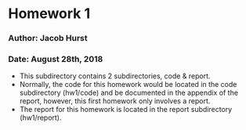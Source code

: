 # Homework 1
### Author: Jacob Hurst
### Date: August 28th, 2018
* This subdirectory contains 2 subdirectories, code & report. 
* Normally, the code for this homework would be located in the code subdirectory (hw1/code) and be documented in the appendix of the report, however, this first homework only involves a report.
* The report for this homework is located in the report subdirectory (hw1/report).

